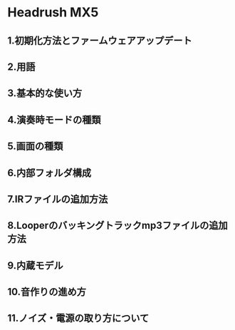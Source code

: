 # Headrush MX5
## 1.初期化方法とファームウェアアップデート
## 2.用語
## 3.基本的な使い方
## 4.演奏時モードの種類
## 5.画面の種類
## 6.内部フォルダ構成
## 7.IRファイルの追加方法
## 8.Looperのバッキングトラックmp3ファイルの追加方法
## 9.内蔵モデル
## 10.音作りの進め方
## 11.ノイズ・電源の取り方について
